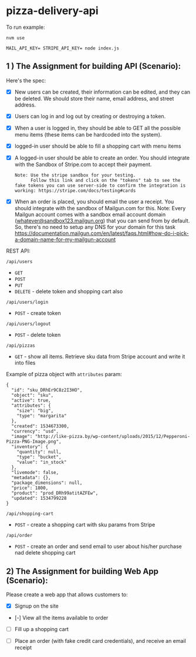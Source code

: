 # pizza-delivery-api

To run example:

`nvm use`

`MAIL_API_KEY= STRIPE_API_KEY= node index.js`

## 1 ) The Assignment for building API (Scenario):

Here's the spec:

- [x] New users can be created, their information can be edited, and they can be deleted. We should store their name, email address, and street address.
- [x] Users can log in and log out by creating or destroying a token.
- [x] When a user is logged in, they should be able to GET all the possible menu items (these items can be hardcoded into the system).
- [x] logged-in user should be able to fill a shopping cart with menu items

- [x] A logged-in user should be able to create an order. You should integrate with the Sandbox of Stripe.com to accept their payment.

      Note: Use the stripe sandbox for your testing.
            Follow this link and click on the "tokens" tab to see the fake tokens you can use server-side to confirm the integration is working: https://stripe.com/docs/testing#cards

- [x] When an order is placed, you should email the user a receipt. You should integrate with the sandbox of Mailgun.com for this. Note: Every Mailgun account comes with a sandbox email account domain (whatever@sandbox123.mailgun.org) that you can send from by default. So, there's no need to setup any DNS for your domain for this task https://documentation.mailgun.com/en/latest/faqs.html#how-do-i-pick-a-domain-name-for-my-mailgun-account

REST API:

`/api/users`

- `GET`
- `POST`
- `PUT`
- `DELETE` - delete token and shopping cart also

`/api/users/login`

- `POST` - create token

`/api/users/logout`

- `POST` - delete token

`/api/pizzas`

- `GET` - show all items. Retrieve sku data from Stripe account and write it into files

Example of pizza object with `attributes` param:

```
{
  "id": "sku_DRhEr9C8z2I3HO",
  "object": "sku",
  "active": true,
  "attributes": {
    "size": "big",
    "type": "margarita"
  },
  "created": 1534673300,
  "currency": "usd",
  "image": "http://like-pizza.by/wp-content/uploads/2015/12/Pepperoni-Pizza-PNG-Image.png",
  "inventory": {
    "quantity": null,
    "type": "bucket",
    "value": "in_stock"
  },
  "livemode": false,
  "metadata": {},
  "package_dimensions": null,
  "price": 1800,
  "product": "prod_DRh99atitAZFEw",
  "updated": 1534799228
}
```

`/api/shopping-cart`

- `POST` - create a shopping cart with sku params from Stripe

`/api/order`

- `POST` - create an order and send email to user about his/her purchase nad delete shopping cart

## 2) The Assignment for building Web App (Scenario):

Please create a web app that allows customers to:

- [x] Signup on the site

- [-] View all the items available to order

- [ ] Fill up a shopping cart

- [ ] Place an order (with fake credit card credentials), and receive an email receipt